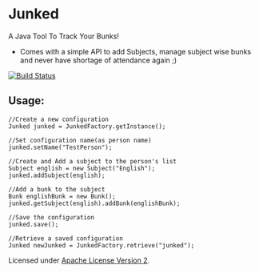 Junked
======

A Java Tool To Track Your Bunks!

* Comes with a simple API to add Subjects, manage subject wise bunks and never have shortage of attendance again ;)

[![Build Status](https://travis-ci.org/pawandubey/Junked.svg)](https://travis-ci.org/pawandubey/Junked)

Usage:
------
    //Create a new configuration
    Junked junked = JunkedFactory.getInstance();
    
    //Set configuration name(as person name)
    junked.setName("TestPerson");
    
    //Create and Add a subject to the person's list
    Subject english = new Subject("English");
    junked.addSubject(english);
    
    //Add a bunk to the subject
    Bunk englishBunk = new Bunk();
    junked.getSubject(english).addBunk(englishBunk);
    
    //Save the configuration
    junked.save();
    
    //Retrieve a saved configuration
    Junked newJunked = JunkedFactory.retrieve("junked");
    
Licensed under <a href="http://www.apache.org/licenses/LICENSE-2.0">Apache License Version 2</a>.
